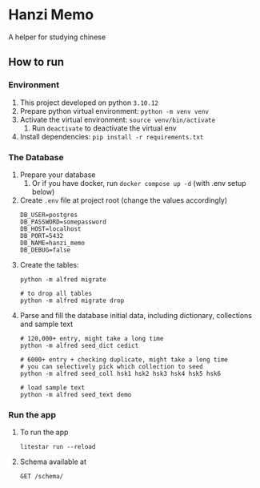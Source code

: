 # Hanzi Memo

A helper for studying chinese

## How to run
### Environment
1. This project developed on python `3.10.12`
1. Prepare python virtual environment: `python -m venv venv`
2. Activate the virtual environment: `source venv/bin/activate`
   1. Run `deactivate` to deactivate the virtual env
1. Install dependencies: `pip install -r requirements.txt`

### The Database
1. Prepare your database
    1. Or if you have docker, run `docker compose up -d` (with .env setup below)
1. Create `.env` file at project root (change the values accordingly)
    ```dotenv
    DB_USER=postgres
    DB_PASSWORD=somepassword
    DB_HOST=localhost
    DB_PORT=5432
    DB_NAME=hanzi_memo
    DB_DEBUG=false
    ```
1. Create the tables:
    ```shell
    python -m alfred migrate

    # to drop all tables
    python -m alfred migrate drop
    ```
1. Parse and fill the database initial data, including dictionary, collections and sample text
   ```shell
   # 120,000+ entry, might take a long time
   python -m alfred seed_dict cedict

   # 6000+ entry + checking duplicate, might take a long time
   # you can selectively pick which collection to seed
   python -m alfred seed_coll hsk1 hsk2 hsk3 hsk4 hsk5 hsk6

   # load sample text
   python -m alfred seed_text demo
   ```
### Run the app
   1. To run the app
      ```shell
      litestar run --reload
      ```
   1. Schema available at
      ```http request
      GET /schema/
      ```
